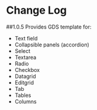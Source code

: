 # Change Log

##1.0.5
Provides GDS template for:
* Text field
* Collapsible panels (accordion)
* Select
* Textarea
* Radio
* Checkbox
* Datagrid
* Editgrid
* Tab
* Tables
* Columns
